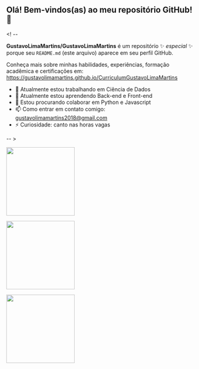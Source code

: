 ## Olá! Bem-vindos(as) ao meu repositório GitHub! 👋

<! --

**GustavoLimaMartins/GustavoLimaMartins** é um repositório ✨ _especial_ ✨ porque seu `README.md` (este arquivo) aparece em seu perfil GitHub.

Conheça mais sobre minhas habilidades, experiências, formação acadêmica e certificações em: https://gustavolimamartins.github.io/CurriculumGustavoLimaMartins

- 🔭 Atualmente estou trabalhando em Ciência de Dados
- 🌱 Atualmente estou aprendendo Back-end e Front-end
- 👯 Estou procurando colaborar em Python e Javascript
- 📫 Como entrar em contato comigo: gustavolimamartins2018@gmail.com
- ⚡ Curiosidade: canto nas horas vagas

-- >

<div>
<a href="https://github.com/seu-usuário-aqui">
<img loading="lazy" height="180em" src="https://github-readme-stats.vercel.app/api/top-langs/?username=GustavoLimaMartins&theme=vue-dark&show_icons=true&hide_border=false&layout=compact"/><p>
<img loading="lazy" height="180em" src="https://github-readme-stats.vercel.app/api?username=GustavoLimaMartins&theme=vue-dark&show_icons=true&hide_border=false&count_private=true"/><p>
<img loading="lazy" height="180em" src="https://github-readme-streak-stats.herokuapp.com/?user=GustavoLimaMartins&theme=vue-dark&hide_border=false"/>
</div>
